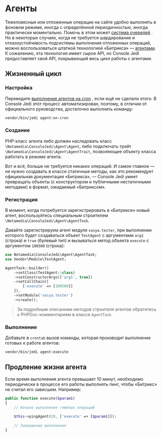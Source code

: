 # Агенты

Тяжеловесные или отложенные операции на сайте удобно выполнять в фоновом режиме, иногда с определённой периодичностью,
иногда практически моментально. Помочь в этом
может [система очередей](http://ruhighload.com/index.php/2009/05/15/%D0%BE%D1%87%D0%B5%D1%80%D0%B5%D0%B4%D1%8C-%D1%81%D0%BE%D0%BE%D0%B1%D1%89%D0%B5%D0%BD%D0%B8%D0%B9-%D1%87%D1%82%D0%BE-%D1%8D%D1%82%D0%BE-%D0%B8-%D0%B7%D0%B0%D1%87%D0%B5%D0%BC/)
. Но в некоторых случаях, когда не требуется шардирование и отказоустойчивость подсистемы выполнения отложенных
операций, можно воспользоваться штатной технологией «Битрикса»
— [агентами](http://dev.1c-bitrix.ru/learning/course/?COURSE_ID=43&LESSON_ID=3436). К сожалению, эта технология имеет
сырое API, но Console Jedi предоставляет свой API, покрывающий весь цикл работы с агентами.

## Жизненный цикл

### Настройка

Переведите [выполнение агентов на cron](https://dev.1c-bitrix.ru/learning/course/index.php?COURSE_ID=43&LESSON_ID=2943&LESSON_PATH=3913.4776.4620.4978.2943)
, если ещё не сделали этого. В Console Jedi этот процесс автоматизирован, поэтому, в отличии от официального
руководства, достаточно выполнить команду:

```bash
vendor/bin/jedi agent:on-cron
```

### Создание

PHP-класс агента либо должен наследовать класс `\Notamedia\ConsoleJedi\Agent\Agent`, либо подключать трейт
`\Notamedia\ConsoleJedi\Agent\AgentTrait`, позволяющие объекту класса работать в режиме агента.

Вот и всё, больше не требуется никаких операций. И самое главное — не нужно создавать в классе статичные методы, как это
рекомендует официальная документация «Битрикса», — Console Jedi умеет превращать объекты (с конструктором и публичными
нестатичными методами) в формат, ожидаемый «Битриксом».

### Регистрация

В момент, когда потребуется зарегистрировать в «Битриксе» новый агент, воспользуйтесь специальным строителем  
`\Notamedia\ConsoleJedi\Agent\AgentTask`.

Давайте зарегистрируем агент модуля `vasya.tester`, при выполнении которого будет создаваться объект `TestAgent` с
аргументами `arg1`
(строка) и `true` (булевый тип) и вызываться метод объекта `execute` с аргументом `100500` (строка):

```php
use Notamedia\ConsoleJedi\Agent\AgentTask;
use Vendor\Module\TestAgent;

AgentTask::builder()
    ->setClass(TestAgent::class)
    ->setConstructorArgs(['arg1', true])
    ->setCallChain([
        ['execute' => [100500]]
    ]),
    ->setModule('vasya.tester')
    ->create();
```

> За подробным описанием методов строителя агентов обратитесь к PHPDoc-комментариям в классе `AgentTask`.

### Выполнение

Добавьте в `crontab` вызов команды, которая производит выполнение готовых к работе агентов:

```bash
vendor/bin/jedi agent:execute
```

## Продление жизни агента

Если время выполнения агента превышает 10 минут, необходимо периодически в процессе его работы выполнять пинг, чтобы
«Битрикс» не считал его зависшим. Например:

```php
public function execute($param1)
{
    // Начало выполнения тяжёлых операций
     
    $this->pingAgent(20, ['execute' => [$param1]]);
     
    // Завершение выполнения
}
```
